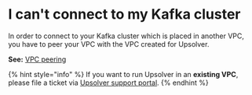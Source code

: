 # I can't connect to my Kafka cluster

In order to connect to your Kafka cluster which is placed in another VPC, you have to peer your VPC with the VPC created for Upsolver. 

**See:** [VPC peering](../upsolver-aws-deployment-guide/vpc-peering.md)

{% hint style="info" %}
If you want to run Upsolver in an **existing VPC**, please file a ticket via [Upsolver support portal](https://support.upsolver.com/).
{% endhint %}

